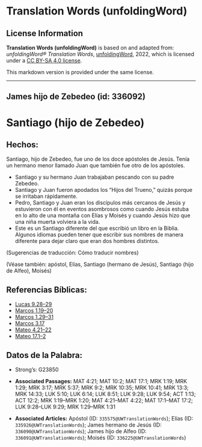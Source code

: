 # Translation Words (unfoldingWord)

## License Information

**Translation Words (unfoldingWord)** is based on and adapted from: _unfoldingWord® Translation Words_, [unfoldingWord](https://unfoldingword.org/utw), 2022, which is licensed under a [CC BY-SA 4.0 license](https://creativecommons.org/licenses/by-sa/4.0/legalcode.en).

This markdown version is provided under the same license.



--------------------------------

## James hijo de Zebedeo (id: 336092)

Santiago (hijo de Zebedeo)
==========================

Hechos:
-------

Santiago, hijo de Zebedeo, fue uno de los doce apóstoles de Jesús. Tenía un hermano menor llamado Juan que también fue otro de los apóstoles.

* Santiago y su hermano Juan trabajaban pescando con su padre Zebedeo.
* Santiago y Juan fueron apodados los “Hijos del Trueno,” quizás porque se irritaban rápidamente.
* Pedro, Santiago y Juan eran los discípulos más cercanos de Jesús y estuvieron con él en eventos asombrosos como cuando Jesús estuba en lo alto de una montaña con Elías y Moisés y cuando Jesús hizo que una niña muerta volviera a la vida.
* Este es un Santiago diferente del que escribió un libro en la Biblia. Algunos idiomas pueden tener que escribir sus nombres de manera diferente para dejar claro que eran dos hombres distintos.

(Sugerencias de traducción: Cómo traducir nombres)

(Véase también: apóstol, Elías, Santiago (hermano de Jesús), Santiago (hijo de Alfeo), Moisés)

Referencias Bíblicas:
---------------------

* [Lucas 9\.28–29](https://ref.ly/Luke9:28-Luke9:29)
* [Marcos 1\.19–20](https://ref.ly/Mark1:19-Mark1:20)
* [Marcos 1\.29–31](https://ref.ly/Mark1:29-Mark1:31)
* [Marcos 3\.17](https://ref.ly/Mark3:17)
* [Mateo 4\.21–22](https://ref.ly/Matt4:21-Matt4:22)
* [Mateo 17\.1–2](https://ref.ly/Matt17:1-Matt17:2)

Datos de la Palabra:
--------------------

* Strong’s: G23850

* **Associated Passages:** MAT 4:21; MAT 10:2; MAT 17:1; MRK 1:19; MRK 1:29; MRK 3:17; MRK 5:37; MRK 9:2; MRK 10:35; MRK 10:41; MRK 13:3; MRK 14:33; LUK 5:10; LUK 6:14; LUK 8:51; LUK 9:28; LUK 9:54; ACT 1:13; ACT 12:2; MRK 1:19–MRK 1:20; MAT 4:21–MAT 4:22; MAT 17:1–MAT 17:2; LUK 9:28–LUK 9:29; MRK 1:29–MRK 1:31
* **Associated Articles:** Apóstol (ID: `335575@UWTranslationWords`); Elías (ID: `335926@UWTranslationWords`); James hermano de Jesús (ID: `336090@UWTranslationWords`); James hijo de Alfeo (ID: `336091@UWTranslationWords`); Moisés (ID: `336225@UWTranslationWords`)

